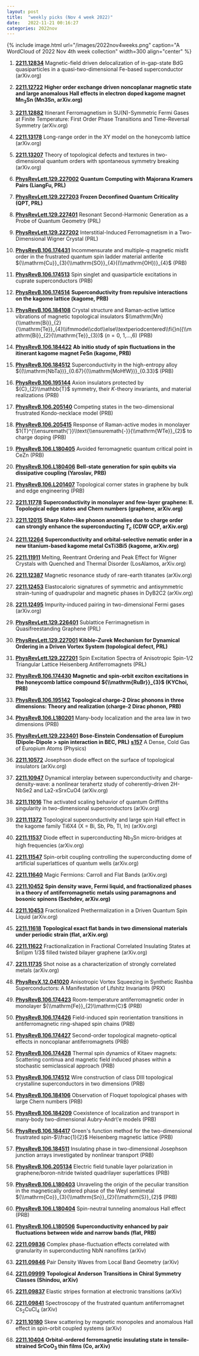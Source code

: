 ```yaml
---
layout: post
title:  "weekly picks (Nov 4 week 2022)"
date:   2022-11-21 00:16:27
categories: 2022nov
---
```


{% include image.html url="/images/2022nov4weeks.png" caption="A WordCloud of 2022 Nov 4th week collection" width=300 align="center" %}



1. **[2211.12834](http://arxiv.org/abs/2211.12834)** Magnetic-field driven delocalization of in-gap-state BdG quasiparticles in a quasi-two-dimensional Fe-based superconductor (arXiv.org)

1. **[2211.12722](http://arxiv.org/abs/2211.12722)** **Higher order exchange driven noncoplanar magnetic state and large anomalous Hall effects in electron doped kagome magnet Mn$_3$Sn (Mn3Sn, arXiv.org)**

1. **[2211.12882](http://arxiv.org/abs/2211.12882)** Itinerant Ferromagnetism in SU(N)-Symmetric Fermi Gases at Finite Temperature: First Order Phase Transitions and Time-Reversal Symmetry (arXiv.org)

1. **[2211.13178](http://arxiv.org/abs/2211.13178)** Long-range order in the XY model on the honeycomb lattice (arXiv.org)

1. **[2211.13207](http://arxiv.org/abs/2211.13207)** Theory of topological defects and textures in two-dimensional quantum orders with spontaneous symmetry breaking (arXiv.org)

1. **[PhysRevLett.129.227002](https://link.aps.org/doi/10.1103/PhysRevLett.129.227002)** **Quantum Computing with Majorana Kramers Pairs (LiangFu, PRL)**

1. **[PhysRevLett.129.227203](https://link.aps.org/doi/10.1103/PhysRevLett.129.227203)** **Frozen Deconfined Quantum Criticality (QPT, PRL)**

1. **[PhysRevLett.129.227401](https://link.aps.org/doi/10.1103/PhysRevLett.129.227401)** Resonant Second-Harmonic Generation as a Probe of Quantum Geometry (PRL)

1. **[PhysRevLett.129.227202](https://link.aps.org/doi/10.1103/PhysRevLett.129.227202)** Interstitial-Induced Ferromagnetism in a Two-Dimensional Wigner Crystal (PRL)

1. **[PhysRevB.106.174431](https://link.aps.org/doi/10.1103/PhysRevB.106.174431)** Incommensurate and multiple-$q$ magnetic misfit order in the frustrated quantum spin ladder material antlerite ${\\mathrm{Cu}}_{3}{\\mathrm{SO}}_{4}{(\\mathrm{OH})}_{4}$ (PRB)

1. **[PhysRevB.106.174513](https://link.aps.org/doi/10.1103/PhysRevB.106.174513)** Spin singlet and quasiparticle excitations in cuprate superconductors (PRB)

1. **[PhysRevB.106.174514](https://link.aps.org/doi/10.1103/PhysRevB.106.174514)** **Superconductivity from repulsive interactions on the kagome lattice (kagome, PRB)**

1. **[PhysRevB.106.184108](https://link.aps.org/doi/10.1103/PhysRevB.106.184108)** Crystal structure and Raman-active lattice vibrations of magnetic topological insulators $\\mathrm{Mn}{\\mathrm{Bi}}_{2}{\\mathrm{Te}}_{4}\\ifmmode\\cdot\\else\\textperiodcentered\\fi{}n({\\mathrm{Bi}}_{2}{\\mathrm{Te}}_{3})$ ($n=0$, 1,...,6) (PRB)

1. **[PhysRevB.106.184422](https://link.aps.org/doi/10.1103/PhysRevB.106.184422)** **Ab initio study of spin fluctuations in the itinerant kagome magnet FeSn (kagome, PRB)**

1. **[PhysRevB.106.184512](https://link.aps.org/doi/10.1103/PhysRevB.106.184512)** Superconductivity in the high-entropy alloy ${(\\mathrm{NbTa})}_{0.67}{(\\mathrm{MoHfW})}_{0.33}$ (PRB)

1. **[PhysRevB.106.195144](https://link.aps.org/doi/10.1103/PhysRevB.106.195144)** Axion insulators protected by ${C}_{2}\\mathbb{T}$ symmetry, their $K$-theory invariants, and material realizations (PRB)

1. **[PhysRevB.106.205140](https://link.aps.org/doi/10.1103/PhysRevB.106.205140)** Competing states in the two-dimensional frustrated Kondo-necklace model (PRB)

1. **[PhysRevB.106.205415](https://link.aps.org/doi/10.1103/PhysRevB.106.205415)** Response of Raman-active modes in monolayer $1{T}^{\\ensuremath{'}}\\text{\\ensuremath{-}}{\\mathrm{WTe}}_{2}$ to charge doping (PRB)

1. **[PhysRevB.106.L180405](https://link.aps.org/doi/10.1103/PhysRevB.106.L180405)** Avoided ferromagnetic quantum critical point in CeZn (PRB)

1. **[PhysRevB.106.L180406](https://link.aps.org/doi/10.1103/PhysRevB.106.L180406)** **Bell-state generation for spin qubits via dissipative coupling (Yaroslav, PRB)**

1. **[PhysRevB.106.L201407](https://link.aps.org/doi/10.1103/PhysRevB.106.L201407)** Topological corner states in graphene by bulk and edge engineering (PRB)




1. **[2211.11778](http://arxiv.org/abs/2211.11778)** **Superconductivity in monolayer and few-layer graphene: II. Topological edge states and Chern numbers (graphene, arXiv.org)**

1. **[2211.12015](http://arxiv.org/abs/2211.12015)** **Sharp Kohn-like phonon anomalies due to charge order can strongly enhance the superconducting $T_c$ (CDW QCP, arXiv.org)**

1. **[2211.12264](http://arxiv.org/abs/2211.12264)** **Superconductivity and orbital-selective nematic order in a new titanium-based kagome metal CsTi3Bi5 (kagome, arXiv.org)**

1. **[2211.11911](http://arxiv.org/abs/2211.11911)** Melting, Reentrant Ordering and Peak Effect for Wigner Crystals with Quenched and Thermal Disorder (LosAlamos, arXiv.org)

1. **[2211.12387](http://arxiv.org/abs/2211.12387)** Magnetic resonance study of rare-earth titanates (arXiv.org)

1. **[2211.12453](http://arxiv.org/abs/2211.12453)** Elastocaloric signatures of symmetric and antisymmetric strain-tuning of quadrupolar and magnetic phases in DyB2C2 (arXiv.org)

1. **[2211.12495](http://arxiv.org/abs/2211.12495)** Impurity-induced pairing in two-dimensional Fermi gases (arXiv.org)

1. **[PhysRevLett.129.226401](https://link.aps.org/doi/10.1103/PhysRevLett.129.226401)** Sublattice Ferrimagnetism in Quasifreestanding Graphene (PRL)

1. **[PhysRevLett.129.227001](https://link.aps.org/doi/10.1103/PhysRevLett.129.227001)** **Kibble-Zurek Mechanism for Dynamical Ordering in a Driven Vortex System (topological defect, PRL)**

1. **[PhysRevLett.129.227201](https://link.aps.org/doi/10.1103/PhysRevLett.129.227201)** Spin Excitation Spectra of Anisotropic Spin-$1/2$ Triangular Lattice Heisenberg Antiferromagnets (PRL)

1. **[PhysRevB.106.174430](https://link.aps.org/doi/10.1103/PhysRevB.106.174430)** **Magnetic and spin-orbit exciton excitations in the honeycomb lattice compound ${\\mathrm{RuBr}}_{3}$ (KYChoi, PRB)**

1. **[PhysRevB.106.195142](https://link.aps.org/doi/10.1103/PhysRevB.106.195142)** **Topological charge-2 Dirac phonons in three dimensions: Theory and realization (charge-2 Dirac phonon, PRB)**

1. **[PhysRevB.106.L180201](https://link.aps.org/doi/10.1103/PhysRevB.106.L180201)** Many-body localization and the area law in two dimensions (PRB)

1. **[PhysRevLett.129.223401](https://link.aps.org/doi/10.1103/PhysRevLett.129.223401)** **Bose-Einstein Condensation of Europium (Dipole-Dipole > spin interaction in BEC, PRL)** **[s157](https://physics.aps.org/articles/v15/s157)** A Dense, Cold Gas of Europium Atoms (Physics)








1. **[2211.10572](http://arxiv.org/abs/2211.10572)** Josephson diode effect on the surface of topological insulators (arXiv.org)

1. **[2211.10947](http://arxiv.org/abs/2211.10947)** Dynamical interplay between superconductivity and charge-density-wave: a nonlinear terahertz study of coherently-driven 2H-NbSe2 and La2-xSrxCuO4 (arXiv.org)

1. **[2211.11016](http://arxiv.org/abs/2211.11016)** The activated scaling behavior of quantum Griffiths singularity in two-dimensional superconductors (arXiv.org)

1. **[2211.11372](http://arxiv.org/abs/2211.11372)** Topological superconductivity and large spin Hall effect in the kagome family Ti6X4 (X = Bi, Sb, Pb, Tl, In) (arXiv.org)

1. **[2211.11537](http://arxiv.org/abs/2211.11537)** Diode effect in superconducting Nb$_3$Sn micro-bridges at high frequencies (arXiv.org)

1. **[2211.11547](http://arxiv.org/abs/2211.11547)** Spin-orbit coupling controlling the superconducting dome of artificial superlattices of quantum wells (arXiv.org)

1. **[2211.11640](http://arxiv.org/abs/2211.11640)** Magic Fermions: Carroll and Flat Bands (arXiv.org)

1. **[2211.10452](http://arxiv.org/abs/2211.10452)** **Spin density wave, Fermi liquid, and fractionalized phases in a theory of antiferromagnetic metals using paramagnons and bosonic spinons (Sachdev, arXiv.org)**

1. **[2211.10453](http://arxiv.org/abs/2211.10453)** Fractionalized Prethermalization in a Driven Quantum Spin Liquid (arXiv.org)

1. **[2211.11618](http://arxiv.org/abs/2211.11618)** **Topological exact flat bands in two dimensional materials under periodic strain (flat, arXiv.org)**

1. **[2211.11622](http://arxiv.org/abs/2211.11622)** Fractionalization in Fractional Correlated Insulating States at $n\\pm 1/3$ filled twisted bilayer graphene (arXiv.org)

1. **[2211.11735](http://arxiv.org/abs/2211.11735)** Shot noise as a characterization of strongly correlated metals (arXiv.org)

1. **[PhysRevX.12.041020](https://link.aps.org/doi/10.1103/PhysRevX.12.041020)** Anisotropic Vortex Squeezing in Synthetic Rashba Superconductors: A Manifestation of Lifshitz Invariants (PRX)

1. **[PhysRevB.106.174423](https://link.aps.org/doi/10.1103/PhysRevB.106.174423)** Room-temperature antiferromagnetic order in monolayer ${\\mathrm{Fe}}_{2}\\mathrm{C}$ (PRB)

1. **[PhysRevB.106.174426](https://link.aps.org/doi/10.1103/PhysRevB.106.174426)** Field-induced spin reorientation transitions in antiferromagnetic ring-shaped spin chains (PRB)

1. **[PhysRevB.106.174427](https://link.aps.org/doi/10.1103/PhysRevB.106.174427)** Second-order topological magneto-optical effects in noncoplanar antiferromagnets (PRB)

1. **[PhysRevB.106.174428](https://link.aps.org/doi/10.1103/PhysRevB.106.174428)** Thermal spin dynamics of Kitaev magnets: Scattering continua and magnetic field induced phases within a stochastic semiclassical approach (PRB)

1. **[PhysRevB.106.174512](https://link.aps.org/doi/10.1103/PhysRevB.106.174512)** Wire construction of class DIII topological crystalline superconductors in two dimensions (PRB)

1. **[PhysRevB.106.184106](https://link.aps.org/doi/10.1103/PhysRevB.106.184106)** Observation of Floquet topological phases with large Chern numbers (PRB)

1. **[PhysRevB.106.184209](https://link.aps.org/doi/10.1103/PhysRevB.106.184209)** Coexistence of localization and transport in many-body two-dimensional Aubry-Andr\\'e models (PRB)

1. **[PhysRevB.106.184417](https://link.aps.org/doi/10.1103/PhysRevB.106.184417)** Green's function method for the two-dimensional frustrated spin-$\\frac{1}{2}$ Heisenberg magnetic lattice (PRB)

1. **[PhysRevB.106.184511](https://link.aps.org/doi/10.1103/PhysRevB.106.184511)** Insulating phase in two-dimensional Josephson junction arrays investigated by nonlinear transport (PRB)

1. **[PhysRevB.106.205134](https://link.aps.org/doi/10.1103/PhysRevB.106.205134)** Electric field tunable layer polarization in graphene/boron-nitride twisted quadrilayer superlattices (PRB)

1. **[PhysRevB.106.L180403](https://link.aps.org/doi/10.1103/PhysRevB.106.L180403)** Unraveling the origin of the peculiar transition in the magnetically ordered phase of the Weyl semimetal ${\\mathrm{Co}}_{3}{\\mathrm{Sn}}_{2}{\\mathrm{S}}_{2}$ (PRB)

1. **[PhysRevB.106.L180404](https://link.aps.org/doi/10.1103/PhysRevB.106.L180404)** Spin-neutral tunneling anomalous Hall effect (PRB)

1. **[PhysRevB.106.L180506](https://link.aps.org/doi/10.1103/PhysRevB.106.L180506)** **Superconductivity enhanced by pair fluctuations between wide and narrow bands (flat, PRB)**




1. **[2211.09836](http://arxiv.org/abs/2211.09836)** Complex phase-fluctuation effects correlated with granularity in superconducting NbN nanofilms (arXiv)

1. **[2211.09846](http://arxiv.org/abs/2211.09846)** Pair Density Waves from Local Band Geometry (arXiv)

1. **[2211.09999](http://arxiv.org/abs/2211.09999)** **Topological Anderson Transitions in Chiral Symmetry Classes (Shindou, arXiv)**

1. **[2211.09837](http://arxiv.org/abs/2211.09837)** Elastic stripes formation at electronic transitions (arXiv)

1. **[2211.09841](http://arxiv.org/abs/2211.09841)** Spectroscopy of the frustrated quantum antiferromagnet Cs$_2$CuCl$_4$ (arXiv)

1. **[2211.10180](http://arxiv.org/abs/2211.10180)** Skew scattering by magnetic monopoles and anomalous Hall effect in spin-orbit coupled systems (arXiv)

1. **[2211.10404](http://arxiv.org/abs/2211.10404)** **Orbital-ordered ferromagnetic insulating state in tensile-strained SrCoO$_{3}$ thin films (Co, arXiv)**
